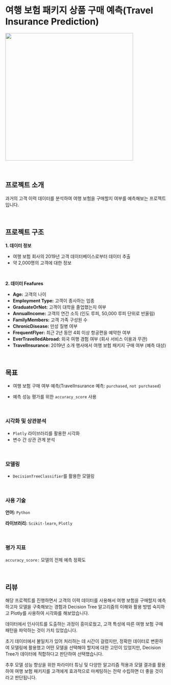# 여행 보험 패키지 상품 구매 예측(Travel Insurance Prediction)

<code><image height = "400"
src=https://github.com/siilver94/Travel-insurance-prediction/assets/57824945/249884b1-acc5-4dc8-9834-20ab3e1c2794></code>

<br/>

## 프로젝트 소개

과거의 고객 이력 데이터를 분석하여 여행 보험을 구매할지 여부를 예측해보는 프로젝트입니다.

<br/>

## 프로젝트 구조

**1. 데이터 정보**
   
- 여행 보험 회사의 2019년 고객 데이터베이스로부터 데이터 추출
- 약 2,000명의 고객에 대한 정보
  
<br/>

  
**2. 데이터 Feafures**

- **Age:** 고객의 나이
- **Employment Type:** 고객이 종사하는 업종
- **GraduateOrNot:** 고객이 대학을 졸업했는지 여부
- **AnnualIncome:** 고객의 연간 소득 (인도 루피, 50,000 루피 단위로 반올림)
- **FamilyMembers:** 고객 가족 구성원 수
- **ChronicDisease:** 만성 질병 여부
- **FrequentFlyer:** 최근 2년 동안 4회 이상 항공편을 예약한 여부
- **EverTravelledAbroad:** 외국 여행 경험 여부 (회사 서비스 이용과 무관)
- **TravelInsurance:** 2019년 소개 행사에서 여행 보험 패키지 구매 여부 (예측 대상)

<br/>
 
## 목표

- 여행 보험 구매 여부 예측(TravelInsurance 예측: `purchased`, `not purchased`)
  
- 예측 성능 평가를 위한 `accuracy_score` 사용


<br/>

  
### 시각화 및 상관분석

- `Plotly` 라이브러리를 활용한 시각화
- 변수 간 상관 관계 분석

<br/>


### 모델링

- `DecisionTreeClassifier`를 활용한 모델링
 
<br/>

 
### 사용 기술

**언어:** `Python`

**라이브러리:** `Scikit-learn`, `Plotly`


<br/>


### 평가 지표

`accuracy_score:` 모델의 전체 예측 정확도

<br/>



## 리뷰


해당 프로젝트를 진행하면서 고객의 이력 데이터를 사용해서 여행 보험을 구매할지 예측하고자 모델을 구축해보는 경험과 Decision Tree 알고리즘의 이해와 활용 방법 숙지하고 Plotly를 사용하여 시각화를 해보았습니다.

데이터에서 인사이트를 도출하는 과정이 흥미로웠고, 고객 특성에 따른 여행 보험 구매 패턴을 파악하는 것이 가치 있었습니다.

초기 데이터에서 불일치가 있어 처리하는 데 시간이 걸렸지만, 정확한 데이터로 변환하여 모델링에 활용했고 어떤 모델을 선택해야 할지에 대한 고민이 있었지만, Decision Tree가 데이터에 적합하다고 판단하여 선택했습니다.

추후 모델 성능 향상을 위한 파라미터 튜닝 및 다양한 알고리즘 적용과 모델 결과를 활용하여 여행 보험 패키지를 고객에게 효과적으로 마케팅하는 전략 수립하면 더 좋을 것이라고 판단됩니다.
